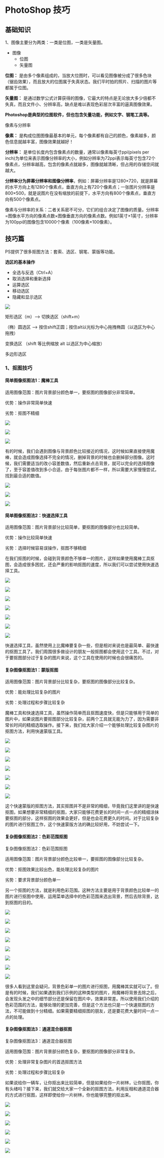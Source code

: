 # PhotoShop 技巧

## 基础知识

1、图像主要分为两类：一类是位图，一类是矢量图。

- 图像
    - 位图
    - 矢量图

**位图：** 是由多个像素组成的，当放大位图时，可以看见图像被分成了很多色块（锯齿效果），而且放大的位图属于失真状态。我们平时拍的照片、扫描的图片等都属于位图。

**矢量图：** 是通过数学公式计算获得的图像，它最大的特点是无论放大多少倍都不失真，而且文件小、分辨率高，缺点是难以表现色彩层次丰富的逼真图像效果。

**Photoshop是典型的位图软件，但也包含矢量功能，例如文字、钢笔工具等。**

像素与分辨率

**像素：** 是构成位图图像最基本的单元，每个像素都有自己的颜色，像素越多，颜色信息就越丰富，图像效果就越好！

**分辨率：** 是单位长度内包含像素点的数量，通常以像素每英寸ppi(pixels per inch)为单位来表示图像分辨率的大小，例如分辨率为72ppi表示每英寸包含72个像素点，分辨率越高，包含的像素点就越多，图像就越清晰，但占用的存储空间就越大。

**分辨率分为屏幕分辨率和图像分辨率**，例如：屏幕分辨率是1280×720，就是屏幕的水平方向上有1280个像素点，垂直方向上有720个像素点；一张图片分辨率是800×500，就是说图片在没有缩放的前提下，水平方向有800个像素点，垂直方向有500个像素点。

像素与分辨率的关系：二者关系密不可分，它们的组合决定了图像的质量。分辨率=图像水平方向的像素点数×图像垂直方向的像素点数。例如1英寸×1英寸，分辨率为100ppi的图像包含10000个像素（100像素×100像素）。

## 技巧篇

PS提供了很多抠图方法：套索、选区、钢笔、蒙版等功能。

**选区的基本操作**

+ 全选与反选（Ctrl+A）
+ 取消选择和重新选择
+ 运算选区
+ 移动选区
+ 隐藏和显示选区

![](./photoshop/035.png)

矩形选区（m）--> 切换选区（shift+m）

（椭）圆选区 --> 按住shift正圆；按住alt以光标为中心拖拽椭圆（以选区为中心拖拽）

变换选区 （shift 等比例缩放 alt 以选区为中心缩放）

多边形选区


### 1、抠图技巧

#### 简单图像抠图法1：魔棒工具

适用图像范围：图片背景部分颜色单一，要抠图的图像部分非常简单。

优势：操作非常简单快速

劣势：抠图不精细

![](./photoshop/001.jpg)

![](./photoshop/002.jpg)

![](./photoshop/003.jpg)

有的时候，我们会遇到图像与背景颜色比较接近的情况，这时候如果直接使用魔棒，就会造成图像选择不完全的情况，删掉背景的时候也会删掉部分图像。这时候，我们需要适当的改小容差数值，然后重新点击背景，就可以完全的选择图像了，至于容差值改到多小合适，由于每张图片都不一样，所以需要大家慢慢尝试，找到最合适的数值。

![](./photoshop/004.jpg)

![](./photoshop/005.jpg)

![](./photoshop/006.jpg)

#### 简单图像抠图法2：快速选择工具

适用图像范围：图片背景部分比较简单，要抠图的图像部分也比较简单。

优势：操作比较简单快速

劣势：选择时候容易误操作，抠图不够精细

在我们抠图的时候，会碰到背景颜色不够单一的图片，这样如果使用魔棒工具抠图，会造成很多困扰，还会严重的影响抠图的速度，所以我们可以尝试使用快速选择工具。

![](./photoshop/007.jpg)

![](./photoshop/008.jpg)

![](./photoshop/009.jpg)

![](./photoshop/010.jpg)

![](./photoshop/011.jpg)

![](./photoshop/012.jpg)

![](./photoshop/013.jpg)

快速选择工具，虽然使用上比魔棒要复杂一些，但是相对来说也是最简单、最快速的抠图工具了。我们周围很多做设计的朋友一般抠图都会使用这个工具。不过，对于要抠图部分过于复杂的图片来说，这个工具在使用的时候也会很痛苦的。

#### 复杂图像抠图法1：蒙版抠图

适用图像范围：图片背景部分比较复杂，要抠图的图像部分比较复杂。

优势：能处理比较复杂的图片

劣势：处理过程和步骤比较复杂

魔棒工具和快速选择工具，虽然操作简单而且抠图速度快，但是只能够用于简单的图片中，如果说图片要抠图部分比较复杂，前两个工具就无能为力了，因为需要非常长时间的精细选取操作。接下来，我们给大家介绍一个能够处理比较复杂图片的抠图方法，利用快速蒙版工具。

![](./photoshop/014.jpg)

![](./photoshop/015.jpg)

![](./photoshop/016.jpg)

![](./photoshop/017.jpg)

![](./photoshop/018.jpg)

![](./photoshop/019.jpg)

![](./photoshop/020.jpg)

这个快速蒙版的抠图方法，其实抠图并不是非常的精细，毕竟我们这里讲的是快速抠图，如果想要非常精细的抠图，大家只能够花费更长的时间一点一点的精细涂抹要抠图的部分，这样抠图的效果会更好，但是也会花费更久的时间。对于比较复杂的图片进行抠图工作，这个快速蒙版方法的确比较好用，不妨尝试一下。

#### 复杂图像抠图法2：色彩范围抠图

复杂图像抠图法2：色彩范围抠图

适用图像范围：图片背景部分颜色比较单一，要抠图的图像部分比较复杂。

优势：抠图效果比较出色，能处理比较复杂的图片

劣势：要求背景部分颜色单一

另一个抠图的方法，就是利用色彩范围。这种方法主要是用于背景颜色比较单一的图片进行抠图中使用，运用菜单选择中的色彩范围来选出背景，然后去除背景，达到抠图的目的。

![](./photoshop/021.jpg)

![](./photoshop/022.jpg)

![](./photoshop/023.jpg)

![](./photoshop/024.jpg)

![](./photoshop/025.jpg)

![](./photoshop/026.jpg)

![](./photoshop/027.jpg)

![](./photoshop/028.jpg)

很多人看到这里会疑问，背景色彩单一的图片进行抠图，用魔棒其实就可以了。但是有的时候，我们如果遇到我们示例的这种类型的图片，用魔棒将背景去除之后，会发现头发之中的细节部分还是保留在图片中，效果非常差。所以使用我们介绍的色彩范围的方法，能够处理的更加完善，但是这个方法也只是一个快速抠图的方法，不可能做到十分精细。如果需要精细抠图的朋友，还是要花费大量时间一点一点的处理。

#### 复杂图像抠图法3：通道混合器抠图

复杂图像抠图法3：通道混合器抠图

适用图像范围：图片背景部分颜色复杂，要抠图的图像部分非常复杂。

优势：处理非常复杂图片的首选抠图方法

劣势：处理过程和步骤比较复杂

如果说给你一辆车，让你抠出来比较简单，但是如果给你一片树林，让你抠图，你有头绪吗？接下来，我们就交给大家一个全新的抠图方法，利用反相和通道混合器的方式进行抠图，这样即使给你一片树林，你也能够完整的抠出来。

![](./photoshop/029.jpg)

![](./photoshop/030.jpg)

![](./photoshop/031.jpg)

![](./photoshop/032.jpg)

![](./photoshop/033.jpg)

![](./photoshop/034.jpg)



